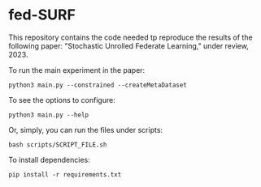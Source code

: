 # fed-SURF

This repository contains the code needed tp reproduce the results of the following paper:
"Stochastic Unrolled Federate Learning," under review, 2023.

To run the main experiment in the paper:
```
python3 main.py --constrained --createMetaDataset
```

To see the options to configure:
```
python3 main.py --help
```

Or, simply, you can run the files under scripts:
```
bash scripts/SCRIPT_FILE.sh
```

To install dependencies:
```
pip install -r requirements.txt
```